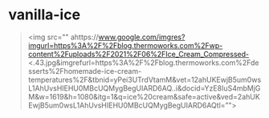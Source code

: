 # vanilla-ice

><img src="" ahttps://www.google.com/imgres?imgurl=https%3A%2F%2Fblog.thermoworks.com%2Fwp-content%2Fuploads%2F2021%2F06%2FIce_Cream_Compressed-<.43.jpg&imgrefurl=https%3A%2F%2Fblog.thermoworks.com%2Fdesserts%2Fhomemade-ice-cream-temperatures%2F&tbnid=yPei3UTrdVtamM&vet=12ahUKEwjB5um0wsL1AhUvsHIEHU0MBcUQMygBegUIARD6AQ..i&docid=YzE8IuS4mbMjGM&w=1619&h=1080&itg=1&q=ice%20cream&safe=active&ved=2ahUKEwjB5um0wsL1AhUvsHIEHU0MBcUQMygBegUIARD6AQtl=""> 
<img src="" atl="https://www.google.com/imgres?imgurl=https%3A%2F%2Fupload.wikimedia.org%2Fwikipedia%2Fcommons%2Fd%2Fda%2FStrawberry_ice_cream_cone_%25285076899310%2529.jpg&imgrefurl=https%3A%2F%2Fen.wikipedia.org%2Fwiki%2FStrawberry_ice_cream&tbnid=q3f9jnXiW215dM&vet=12ahUKEwjB5um0wsL1AhUvsHIEHU0MBcUQMygCegUIARD9AQ..i&docid=R-KL_tXF76v3cM&w=681&h=1024&itg=1&q=ice%20cream&safe=active&ved=2ahUKEwjB5um0wsL1AhUvsHIEHU0MBcUQMygCegUIARD9AQ">
<img src="" atl="https://www.google.com/imgres?imgurl=https%3A%2F%2Fwww.thespruceeats.com%2Fthmb%2FRrP9qTWy2BbntDB6GCwWi8Yy29U%3D%2F3000x2000%2Ffilters%3Afill(auto%2C1)%2FUbeIceCreamHERO-ae953a4c3ede4690bd2f0ccbc104ea12.jpg&imgrefurl=https%3A%2F%2Fwww.thespruceeats.com%2Fube-ice-cream-recipe-4843600&tbnid=tf3dk9NSNYePuM&vet=12ahUKEwjB5um0wsL1AhUvsHIEHU0MBcUQMygFegUIARCFAg..i&docid=6WXvmvMUVNCgOM&w=3000&h=2000&itg=1&q=ice%20cream&safe=active&ved=2ahUKEwjB5um0wsL1AhUvsHIEHU0MBcUQMygFegUIARCFAg">
<img src="" atl=""https://www.google.com/imgres?imgurl=https%3A%2F%2Fwww.thespruceeats.com%2Fthmb%2FBYOHKcXhja-ez7Fr9obgBrDHJ1Y%3D%2F3064x2042%2Ffilters%3Afill(auto%2C1)%2Feasy-chocolate-ice-cream-recipe-1945798-hero-01-45d9f26a0aaf4c1dba38d7e0a2ab51e2.jpg&imgrefurl=https%3A%2F%2Fwww.thespruceeats.com%2Feasy-chocolate-ice-cream-recipe-1945798&tbnid=-hPEVWpJYws2BM&vet=12ahUKEwjB5um0wsL1AhUvsHIEHU0MBcUQMygGegUIARCIAg..i&docid=FChkV8FQMCyAAM&w=3064&h=2042&itg=1&q=ice%20cream&safe=active&ved=2ahUKEwjB5um0wsL1AhUvsHIEHU0MBcUQMygGegUIARCIAg>
<img src="" atl=""https://www.google.com/imgres?imgurl=https%3A%2F%2Fwww.thespruceeats.com%2Fthmb%2FbtLT5e97Xl3vBzNo37xPlUgfQcI%3D%2F3135x3900%2Ffilters%3Afill(auto%2C1)%2FGettyImages-90053856-588b7aff5f9b5874ee534b04.jpg&imgrefurl=https%3A%2F%2Fwww.thespruceeats.com%2Fwhat-is-ice-cream-1328784&tbnid=tMV6VQAIrVpiwM&vet=12ahUKEwjB5um0wsL1AhUvsHIEHU0MBcUQMygMegUIARCYAg..i&docid=5VDeCydq8mvvWM&w=3135&h=3900&itg=1&q=ice%20cream&safe=active&ved=2ahUKEwjB5um0wsL1AhUvsHIEHU0MBcUQMygMegUIARCYAg>
